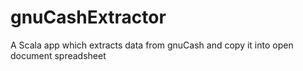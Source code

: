# gnuCashExtractor
A Scala app which extracts data from gnuCash and copy it into open document spreadsheet
